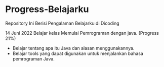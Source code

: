 # Progress-Belajarku
Repository Ini Berisi Pengalaman Belajarku di Dicoding

14 Juni 2022
Belajar kelas Memulai Pemrograman dengan java. (Progress 21%)
  * Belajar tentang apa itu Java dan alasan menggunakannya.
  * Belajar tools yang dapat digunakan untuk menjalankan bahasa pemrograman Java.
